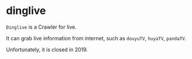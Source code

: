# dinglive

`Dinglive` is a Crawler for live.

It can grab live information from internet, such as `douyuTV`, `huyaTV`, `pandaTV`.

Unfortunately, it is closed in 2019.
